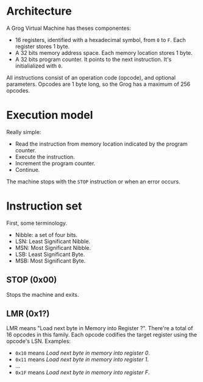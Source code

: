 
# Architecture

A Grog Virtual Machine has theses componentes:

* 16 registers, identified with a hexadecimal symbol, from `0` to `F`. Each register stores 1 byte.
* A 32 bits memory address space. Each memory location stores 1 byte.
* A 32 bits program counter. It points to the next instruction. It's initialialized 
with `0`.

All instructions consist of an operation code (opcode), and optional parameters. Opcodes
are 1 byte long, so the Grog has a maximum of 256 opcodes.

# Execution model

Really simple:

* Read the instruction from memory location indicated by the program counter.
* Execute the instruction.
* Increment the program counter.
* Continue.

The machine stops with the `STOP` instruction or when an error occurs.

# Instruction set

First, some terminology.

* Nibble: a set of four bits.
* LSN: Least Significant Nibble.
* MSN: Most Significant Nibble.
* LSB: Least Significant Byte.
* MSB: Most Significant Byte.

## STOP (0x00)

Stops the machine and exits.

## LMR (0x1?)

LMR means "Load next byte in Memory into Register ?". There're a total of 16 opcodes in this family. Each opcode codifies the target register using the opcode's LSN. Examples: 

* `0x10` means _Load next byte in memory into register 0_. 
* `0x11` means _Load next byte in memory into register 1_. 
* ...
* `0x1F` means _Load next byte in memory into register F_. 
